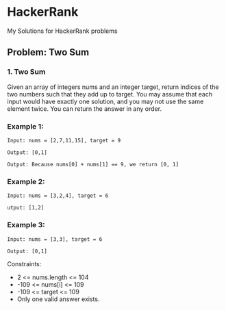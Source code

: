 # HackerRank
My Solutions for HackerRank problems
## Problem: Two Sum

### 1. Two Sum
Given an array of integers nums and an integer target, return indices of the two numbers such that they add up to target.
You may assume that each input would have exactly one solution, and you may not use the same element twice.
You can return the answer in any order.

### Example 1:

`Input: nums = [2,7,11,15], target = 9`

`Output: [0,1]`

`Output: Because nums[0] + nums[1] == 9, we return [0, 1]`

### Example 2:

`Input: nums = [3,2,4], target = 6`

`utput: [1,2]`

### Example 3:

`Input: nums = [3,3], target = 6`

`Output: [0,1]`
 

Constraints:

- 2 <= nums.length <= 104
- -109 <= nums[i] <= 109
- -109 <= target <= 109
- Only one valid answer exists.
